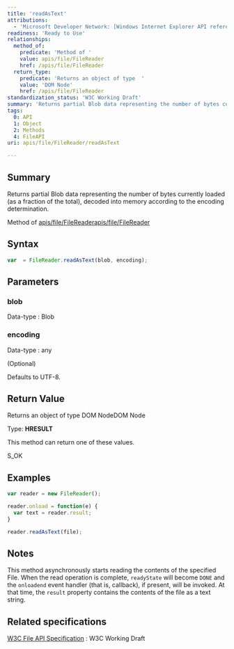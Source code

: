 ```yaml
---
title: 'readAsText'
attributions:
  - 'Microsoft Developer Network: [Windows Internet Explorer API reference Article](http://msdn.microsoft.com/en-us/library/ie/hh828809%28v=vs.85%29.aspx)'
readiness: 'Ready to Use'
relationships:
  method_of:
    predicate: 'Method of '
    value: apis/file/FileReader
    href: /apis/file/FileReader
  return_type:
    predicate: 'Returns an object of type  '
    value: 'DOM Node'
    href: /apis/file/FileReader
standardization_status: 'W3C Working Draft'
summary: 'Returns partial Blob data representing the number of bytes currently loaded (as a fraction of the total), decoded into memory according to the encoding determination.'
tags:
  0: API
  1: Object
  2: Methods
  4: FileAPI
uri: apis/file/FileReader/readAsText

---
```

## Summary

Returns partial Blob data representing the number of bytes currently loaded (as a fraction of the total), decoded into memory according to the encoding determination.

Method of [apis/file/FileReader](/apis/file/FileReader)[apis/file/FileReader](/apis/file/FileReader)

## Syntax

``` js
var  = FileReader.readAsText(blob, encoding);
```

## Parameters

### blob

 Data-type
:   Blob

### encoding

 Data-type
:   any

(Optional)

Defaults to UTF-8.

## Return Value

Returns an object of type DOM NodeDOM Node

Type: **HRESULT**

This method can return one of these values.

S\_OK

## Examples

``` js
var reader = new FileReader();

reader.onload = function(e) {
  var text = reader.result;
}

reader.readAsText(file);
```

## Notes

This method asynchronously starts reading the contents of the specified File. When the read operation is complete, `readyState` will become `DONE` and the `onloadend` event handler (that is, callback), if present, will be invoked. At that time, the `result` property contains the contents of the file as a text string.

## Related specifications

[W3C File API Specification](http://www.w3.org/TR/FileAPI)
:   W3C Working Draft
